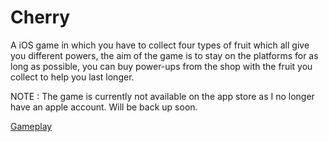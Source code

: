 # Cherry

A iOS game in which you have to collect four types of fruit which all give you different powers, the aim of the game is to
stay on the platforms for as long as possible, you can buy power-ups from the shop with the fruit you collect to help you
last longer.

NOTE : The game is currently not available on the app store as I no longer have an apple account. Will be back up soon.

[Gameplay](http://lukebrandonfarrell.com/projects/cherry/index)
